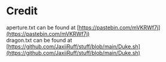 # Credit
aperture.txt can be found at [https://pastebin.com/mVKRWf7j](https://pastebin.com/mVKRWf7j)  
dragon.txt can be found at [https://github.com/JaxiiRuff/stuff/blob/main/Duke.sh](https://github.com/JaxiiRuff/stuff/blob/main/Duke.sh) 
